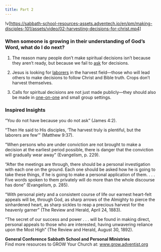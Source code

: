 ```yaml
---
title: Part 2
---
```


!v[https://sabbath-school-resources-assets.adventech.io/en/pm/making-disciples-101/assets/video/02-harvesting-decisions-for-christ.mp4]

### When someone is growing in their understanding of God’s Word, what do I do next?

1. The reason many people don’t make spiritual decisions isn’t because they aren’t ready, but because we fail to [ask]() for decisions.

2. Jesus is looking for [laborers]() in the harvest field—those who will lead others to make decisions to follow Christ and Bible truth. Crops don’t harvest themselves.

3. Calls for spiritual decisions are not just made publicly—they should also be made in [one-on-one]() and small group settings.

### Inspired Insights

“You do not have because you do not ask” (James 4:2).

“Then He said to His disciples, ‘The harvest truly is plentiful, but the laborers are few’” (Matthew 9:37).

“When persons who are under conviction are not brought to make a decision at the earliest period possible, there is danger that the conviction will gradually wear away” (Evangelism, p. 229).

“After the meetings are through, there should be a personal investigation with each one on the ground. Each one should be asked how he is going to take these things, if he is going to make a personal application of them. . . . Five words spoken to them privately will do more than the whole discourse has done” (Evangelism, p. 285).

“With personal piety and a consistent course of life our earnest heart-felt appeals will be, through God, as sharp arrows of the Almighty to pierce the sinhardened heart, as sharp sickles to reap a precious harvest for the heavenly garner” (The Review and Herald, April 24, 1883).

“The secret of our success and power . . . will be found in making direct, personal appeals to those who are interested, having unwavering reliance upon the Most High” (The Review and Herald, August 30, 1892).

**General Conference Sabbath School and Personal Ministries**\
Find more resources to GROW Your Church at: www.grow.adventist.org
